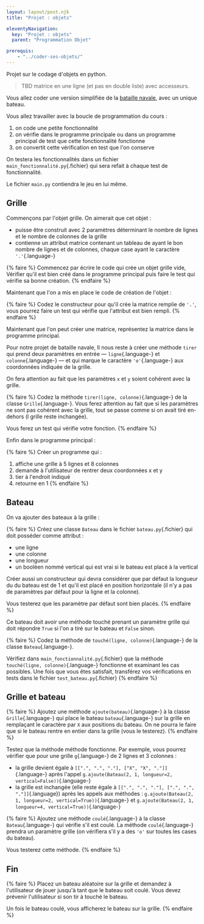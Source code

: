 ```yaml
---
layout: layout/post.njk 
title: "Projet : objets"

eleventyNavigation:
  key: "Projet : objets"
  parent: "Programmation Objet"

prerequis:
    - "../coder-ses-objets/"
---
```


<!-- début résumé -->

Projet sur le codage d'objets en python.

<!-- end résumé -->

> TBD matrice en une ligne (et pas en double liste) avec accesseurs.

Vous allez coder une version simplifiée de la [bataille navale](https://fr.wikipedia.org/wiki/Bataille_navale_(jeu)), avec un unique bateau.

Vous allez travailler avec la boucle de programmation du cours :

1. on code une petite fonctionnalité
2. on vérifie dans le programme principale ou dans un programme principal de test que cette fonctionnalité fonctionne
3. on convertit cette vérification en test que l'on conserve

On testera les fonctionnalités dans un fichier `main_fonctionnalité.py`{.fichier} qui sera refait à chaque test de fonctionnalité.

Le fichier `main.py` contiendra le jeu en lui même.

## Grille

Commençons par l'objet grille. On aimerait que cet objet :

* puisse être construit avec 2 paramètres déterminant le nombre de lignes et le nombre de colonnes de la grille
* contienne un attribut matrice contenant un tableau de ayant le bon nombre de lignes et de colonnes, chaque case ayant le caractère `'.'`{.language-}

{% faire %}
Commencez par écrire le code qui crée un objet grille vide, Vérifier qu'il est bien créé dans le programme principal puis faire le test qui vérifie sa bonne création.
{% endfaire %}

Maintenant que l'on a mis en place le code de création de l'objet :

{% faire %}
Codez le constructeur pour qu'il crée la matrice remplie de `'.'`, vous pourrez faire un test qui vérifie que l'attribut est bien rempli.
{% endfaire %}

Maintenant que l'on peut créer une matrice, représentez la matrice dans le programme principal.

Pour notre projet de bataille navale, Il nous reste à créer une méthode `tirer` qui prend deux paramètres en entrée — `ligne`{.language-} et `colonne`{.language-} — et qui marque le caractère `'o'`{.language-} aux coordonnées indiquée de la grille.

On fera attention au fait que les paramètres `x` et `y`  soient cohérent avec la grille.

{% faire %}
Codez la méthode `tirer(ligne, colonne)`{.language-} de la classe `Grille`{.language-}. Vous ferez attention au fait que si les paramètres ne sont pas cohérent avec la grille, tout se passe comme si on avait tiré en-dehors (l grille reste inchangée).

Vous ferez un test qui vérifie votre fonction.
{% endfaire %}

Enfin dans le programme principal :

{% faire %}
Créer un programme qui :

1. affiche une grille à 5 lignes et 8 colonnes
2. demande à l'utilisateur de rentrer deux coordonnées x et y
3. tier à l'endroit indiqué
4. retourne en 1
{% endfaire %}

## Bateau

On va ajouter des bateaux à la grille :

{% faire %}
Créez une classe `Bateau` dans le fichier `bateau.py`{.fichier}  qui doit posséder comme attribut :

* une ligne
* une colonne
* une longueur
* un booléen nommé vertical qui est vrai si le bateau est placé à la vertical

Créer aussi un constructeur qui devra considérer que par défaut la longueur du du bateau est de 1 et qu'il est placé en position horizontale (il n'y a pas de paramètres par défaut pour la ligne et la colonne).

Vous testerez que les paramètre par défaut sont bien placés.
{% endfaire %}

Ce bateau doit avoir une méthode touché prenant un paramètre grille qui doit répondre `True` si l'on a tiré sur le bateau
et `False` sinon.

{% faire %}
Codez la méthode de `touché(ligne, colonne)`{.language-} de la classe `Bateau`{.language-}.

Vérifiez dans `main_fonctionnalité.py`{.fichier} que la méthode `touché(ligne, colonne)`{.language-} fonctionne et examinant les cas possibles. Une fois que vous êtes satisfait, transférez vos vérifications en tests dans le fichier `test_bateau.py`{.fichier}
{% endfaire %}

## Grille et bateau

{% faire %}
Ajoutez une méthode `ajoute(bateau)`{.language-} à la classe `Grille`{.language-} qui place le bateau `bateau`{.language-} sur la grille en remplaçant le caractère par `X` aux positions du bateau. On ne pourra le faire que si le bateau rentre en entier dans la grille (vous le testerez).
{% endfaire %}

Testez que la méthode  méthode fonctionne. Par exemple, vous pourrez vérifier que pour une grille `g`{.language-} de 2 lignes et 3 colonnes :

* la grille devient égale à `[[".", ".", "."], ["X", "X", "."]]`{.language-} après l'appel `g.ajoute(Bateau(2, 1, longueur=2, vertical=False))`{.language-}
* la grille est inchangée (elle reste égale à  `[[".", ".", "."], [".", ".", "."]]`{.language}) après les appels aux méthodes : `g.ajoute(Bateau(2, 1, longueur=2, vertical=True))`{.language-} et `g.ajoute(Bateau(2, 1, longueur=4, vertical=True))`{.language-}

{% faire %}
Ajoutez une méthode `coulé`{.language-} à la classe `Bateau`{.language-} qui vérifie s'il est coulé. La méthode `coulé`{.language-} prendra un paramètre grille (on vérifiera s'il y a des `'o'` sur toutes les cases du bateau).

Vous testerez cette méthode.
{% endfaire %}

## Fin

{% faire %}
Placez un bateau aléatoire sur la grille et demandez à l'utilisateur de jouer jusqu'à tant que le bateau soit coulé. Vous devez prévenir l'utilisateur si son tir à touché le bateau.

Un fois le bateau coulé, vous afficherez le bateau sur la grille.
{% endfaire %}
